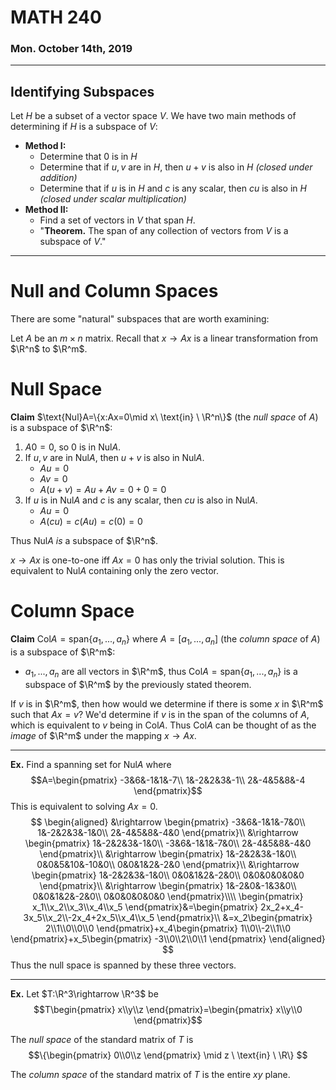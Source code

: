 # MATH 240
### Mon. October 14th, 2019
---
## Identifying Subspaces
Let $H$ be a subset of a vector space $V$. We have two main methods of determining if $H$ is a subspace of $V$:
* __Method I:__
    - Determine that $0$ is in $H$
    - Determine that if $u,v$ are in $H$, then $u+v$ is also in $H$ _(closed under addition)_
    - Determine that if $u$ is in $H$ and $c$ is any scalar, then $cu$ is also in $H$ _(closed under scalar multiplication)_
* __Method II:__
    - Find a set of vectors in $V$ that span $H$.
    - "__Theorem.__ The span of any collection of vectors from $V$ is a subspace of $V$."

---
# Null and Column Spaces
There are some "natural" subspaces that are worth examining:

Let $A$ be an $m\times n$ matrix. Recall that $x\rightarrow Ax$ is a linear transformation from $\R^n$ to $\R^m$.

# Null Space
__Claim__ $\text{Nul}A=\{x:Ax=0\mid x\ \text{in} \ \R^n\}$ (the _null space_ of $A$) is a subspace of $\R^n$:
1. $A0=0$, so $0$ is in $\text{Nul}A$.
2. If $u,v$ are in $\text{Nul}A$, then $u+v$ is also in $\text{Nul}A$.
    - $Au=0$
    - $Av=0$
    - $A(u+v)=Au+Av=0+0=0$
3. If $u$ is in $\text{Nul}A$ and $c$ is any scalar, then $cu$ is also in $\text{Nul}A$.
    - $Au=0$
    - $A(cu)=c(Au)=c(0)=0$

Thus $\text{Nul}A$ _is_ a subspace of $\R^n$.

$x\rightarrow Ax$ is one-to-one iff $Ax=0$ has only the trivial solution. This is equivalent to $\text{Nul}A$ containing only the zero vector.

# Column Space
__Claim__ $\text{Col}A=\text{span}\{a_1,...,a_n\}$ where $A=[a_1,...,a_n]$ (the _column space_ of $A$) is a subspace of $\R^m$:
* $a_1,...,a_n$ are all vectors in $\R^m$, thus $\text{Col}A=\text{span}\{a_1,...,a_n\}$ is a subspace of $\R^m$ by the previously stated theorem.

If $v$ is in $\R^m$, then how would we determine if there is some $x$ in $\R^m$ such that $Ax=v$?
We'd determine if $v$ is in the span of the columns of $A$, which is equivalent to $v$ being in $\text{Col}A$. Thus $\text{Col}A$ can be thought of as the _image_ of $\R^m$ under the mapping $x\rightarrow Ax$.

---
__Ex.__ Find a spanning set for $\text{Nul}A$ where $$A=\begin{pmatrix}
    -3&6&-1&1&-7\\
    1&-2&2&3&-1\\
    2&-4&5&8&-4
\end{pmatrix}$$ This is equivalent to solving $Ax=0$.
$$
\begin{aligned}
    &\rightarrow \begin{pmatrix}
        -3&6&-1&1&-7&0\\
        1&-2&2&3&-1&0\\
        2&-4&5&8&-4&0
    \end{pmatrix}\\
    &\rightarrow \begin{pmatrix}
        1&-2&2&3&-1&0\\
        -3&6&-1&1&-7&0\\
        2&-4&5&8&-4&0
    \end{pmatrix}\\
    &\rightarrow \begin{pmatrix}
        1&-2&2&3&-1&0\\
        0&0&5&10&-10&0\\
        0&0&1&2&-2&0
    \end{pmatrix}\\
    &\rightarrow \begin{pmatrix}
        1&-2&2&3&-1&0\\
        0&0&1&2&-2&0\\
        0&0&0&0&0&0
    \end{pmatrix}\\
    &\rightarrow \begin{pmatrix}
        1&-2&0&-1&3&0\\
        0&0&1&2&-2&0\\
        0&0&0&0&0&0
    \end{pmatrix}\\\\
    \begin{pmatrix}
        x_1\\x_2\\x_3\\x_4\\x_5
    \end{pmatrix}&=\begin{pmatrix}
        2x_2+x_4-3x_5\\x_2\\-2x_4+2x_5\\x_4\\x_5
    \end{pmatrix}\\
    &=x_2\begin{pmatrix}
        2\\1\\0\\0\\0
    \end{pmatrix}+x_4\begin{pmatrix}
        1\\0\\-2\\1\\0
    \end{pmatrix}+x_5\begin{pmatrix}
        -3\\0\\2\\0\\1
    \end{pmatrix}
\end{aligned}
$$
Thus the null space is spanned by these three vectors.

---
__Ex.__ Let $T:\R^3\rightarrow \R^3$ be $$T\begin{pmatrix}
    x\\y\\z
\end{pmatrix}=\begin{pmatrix}
    x\\y\\0
\end{pmatrix}$$

The _null space_ of the standard matrix of $T$ is $$\{\begin{pmatrix}
    0\\0\\z
\end{pmatrix} \mid z \ \text{in} \ \R\}
$$

The _column space_ of the standard matrix of $T$ is the entire $xy$ plane.